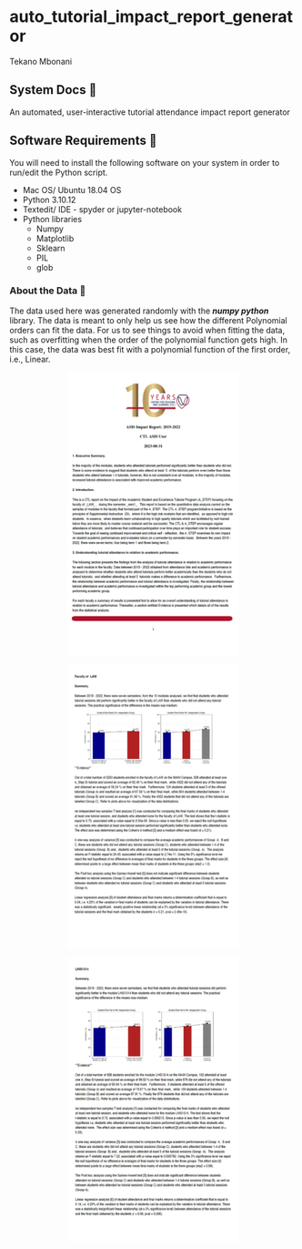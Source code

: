 # auto_tutorial_impact_report_generator
Tekano Mbonani

## System Docs 📃
An automated, user-interactive tutorial attendance impact report generator

## Software Requirements 🔌
You will need to install the following software on your system in order to run/edit the Python script.
* Mac OS/ Ubuntu 18.04 OS
* Python 3.10.12
* Textedit/ IDE - spyder or jupyter-notebook
* Python libraries
  * Numpy
  * Matplotlib
  * Sklearn
  * PIL
  * glob
    
### About the Data 💾 
The data used here was generated randomly with the ***numpy python*** library. The data is meant to only help us see how the different Polynomial orders can fit the data. For us to see things to avoid when fitting the data, such as overfitting when the order of the polynomial function gets high. In this case, the data was best fit with a polynomial function of the first order, i.e., Linear. 

<p align="center">
  <img align="center" width="300" height="500" src="https://github.com/T3kan0/auto_tutorial_impact_report_generator/blob/main/report_pg1.png">
</p>

<p align="center">
  <img align="center" width="300" height="500" src="https://github.com/T3kan0/auto_tutorial_impact_report_generator/blob/main/report_pg3.png">
</p>

<p align="center">
  <img align="center" width="300" height="500" src="https://github.com/T3kan0/auto_tutorial_impact_report_generator/blob/main/report_pg4.png">
</p>

